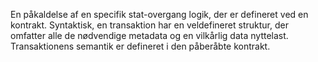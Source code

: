 En påkaldelse af en specifik stat-overgang logik, der er defineret ved en kontrakt. Syntaktisk, en transaktion har en veldefineret struktur, der omfatter alle de nødvendige metadata og en vilkårlig data nyttelast. Transaktionens semantik er defineret i den påberåbte kontrakt.